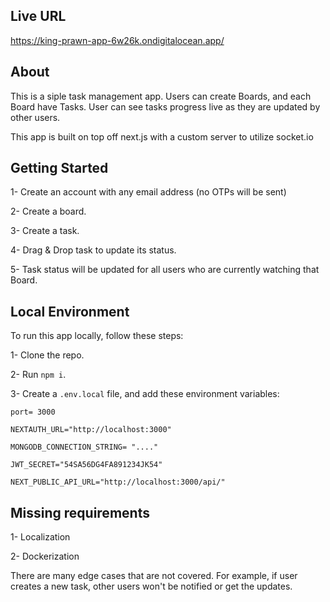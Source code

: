 ## Live URL

https://king-prawn-app-6w26k.ondigitalocean.app/

## About

This is a siple task management app. Users can create Boards, and each Board have Tasks. User can see tasks progress live as they are updated by other users.

This app is built on top off next.js with a custom server to utilize socket.io

## Getting Started

1- Create an account with any email address (no OTPs will be sent)

2- Create a board.

3- Create a task.

4- Drag & Drop task to update its status.

5- Task status will be updated for all users who are currently watching that Board.

## Local Environment

To run this app locally, follow these steps:

1- Clone the repo.

2- Run `npm i`.

3- Create a `.env.local` file, and add these environment variables:

```
port= 3000

NEXTAUTH_URL="http://localhost:3000"

MONGODB_CONNECTION_STRING= "...."

JWT_SECRET="54SA56DG4FA891234JK54"

NEXT_PUBLIC_API_URL="http://localhost:3000/api/"
```

## Missing requirements

1- Localization

2- Dockerization

There are many edge cases that are not covered. For example, if user creates a new task, other users won't be notified or get the updates.
